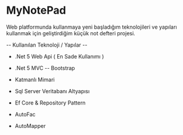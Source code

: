 # MyNotePad

Web platformunda kullanmaya yeni başladığım teknolojileri ve yapıları kullanmak için geliştirdiğim küçük not defteri projesi.

-- Kullanılan Teknoloji / Yapılar --
- .Net 5 Web Api ( En Sade Kullanımı )
- .Net 5 MVC
-- Bootstrap


- Katmanlı Mimari
- Sql Server Veritabanı Altyapısı
- Ef Core & Repository Pattern
- AutoFac
- AutoMapper
